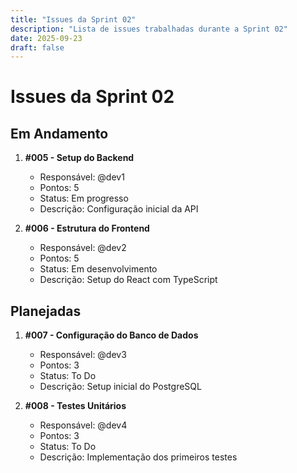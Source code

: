 ```yaml
---
title: "Issues da Sprint 02"
description: "Lista de issues trabalhadas durante a Sprint 02"
date: 2025-09-23
draft: false
---
```


# Issues da Sprint 02

## Em Andamento
1. **#005 - Setup do Backend**
   - Responsável: @dev1
   - Pontos: 5
   - Status: Em progresso
   - Descrição: Configuração inicial da API

2. **#006 - Estrutura do Frontend**
   - Responsável: @dev2
   - Pontos: 5
   - Status: Em desenvolvimento
   - Descrição: Setup do React com TypeScript

## Planejadas
1. **#007 - Configuração do Banco de Dados**
   - Responsável: @dev3
   - Pontos: 3
   - Status: To Do
   - Descrição: Setup inicial do PostgreSQL

2. **#008 - Testes Unitários**
   - Responsável: @dev4
   - Pontos: 3
   - Status: To Do
   - Descrição: Implementação dos primeiros testes
